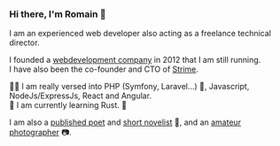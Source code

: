 ### Hi there, I'm Romain 👋

I am an experienced web developer also acting as a freelance technical director.

I founded a [webdevelopment company](https://www.bobbydigital.io/en) in 2012 that I am still running.\
I have also been the co-founder and CTO of [Strime](https://github.com/strimeapp/).

:genie_man: I am really versed into PHP (Symfony, Laravel...) :elephant:, Javascript, NodeJs/ExpressJs, React and Angular.\
🌱 I am currently learning Rust. :crab:

I am also a [published poet](https://tangerinenights.com/p/valparaiso) and [short novelist](https://tangerinenights.com/p/prime-a-l-enfance) :closed_book:, and an [amateur photographer](https://www.instagram.com/bobby__photo/) :camera:.

<!--
**Romain/romain** is a ✨ _special_ ✨ repository because its `README.md` (this file) appears on your GitHub profile.

Here are some ideas to get you started:

- 🔭 I’m currently working on ...
- 🌱 I’m currently learning ...
- 👯 I’m looking to collaborate on ...
- 🤔 I’m looking for help with ...
- 💬 Ask me about ...
- 📫 How to reach me: ...
- 😄 Pronouns: ...
- ⚡ Fun fact: ...
-->
